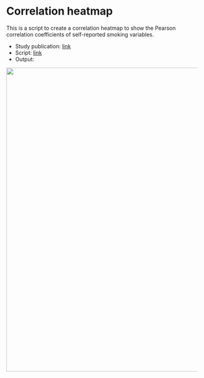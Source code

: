 # Correlation heatmap

This is a script to create a correlation heatmap to show the Pearson correlation coefficients of self-reported smoking variables.

- Study publication: [link](https://aacrjournals.org/cebp/article/30/8/1517/671018/Epigenetic-Biomarkers-of-Prenatal-Tobacco-Smoke)
- Script: [link](./corr_heatmap.r)
- Output:

<p align="center">
<img src='../../_static/correlation_heatmap.png' width='800'>
</p>
